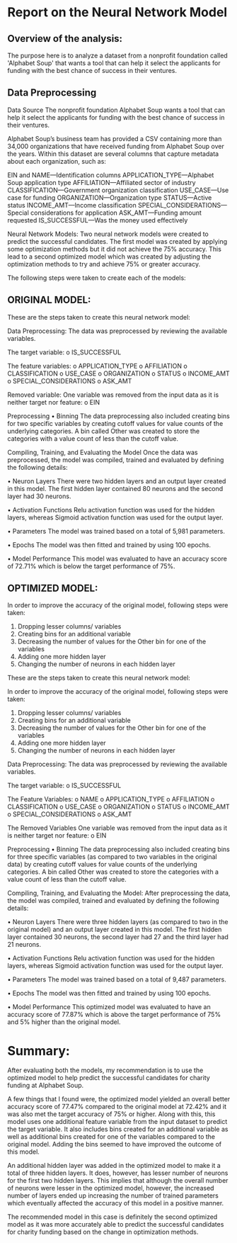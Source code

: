 # Report on the Neural Network Model

## Overview of the analysis: 
The purpose here is to analyze a dataset from a nonprofit foundation called 'Alphabet Soup' that wants a tool that can help it select the applicants for funding with the best chance of success in their ventures.

## Data Preprocessing
Data Source
The nonprofit foundation Alphabet Soup wants a tool that can help it select the applicants for funding with the best chance of success in their ventures. 

Alphabet Soup’s business team has provided a CSV containing more than 34,000 organizations that have received funding from Alphabet Soup over the years. Within this dataset are several columns that capture metadata about each organization, such as:

EIN and NAME—Identification columns
APPLICATION_TYPE—Alphabet Soup application type
AFFILIATION—Affiliated sector of industry
CLASSIFICATION—Government organization classification
USE_CASE—Use case for funding
ORGANIZATION—Organization type
STATUS—Active status
INCOME_AMT—Income classification
SPECIAL_CONSIDERATIONS—Special considerations for application
ASK_AMT—Funding amount requested
IS_SUCCESSFUL—Was the money used effectively

Neural Network Models:
Two neural network models were created to predict the successful candidates. The first model was created by applying some optimization methods but it did not achieve the 75% accuracy. This lead to a second optimized model which was created by adjusting the optimization methods to try and achieve 75% or greater accuracy.

The following steps were taken to create each of the models:

## ORIGINAL MODEL:
These are the steps taken to create this neural network model:

Data Preprocessing:
The data was preprocessed by reviewing the available variables.

The target variable:
o IS_SUCCESSFUL

The feature variables:
o APPLICATION_TYPE
o AFFILIATION
o CLASSIFICATION
o USE_CASE
o ORGANIZATION
o STATUS
o INCOME_AMT
o SPECIAL_CONSIDERATIONS
o ASK_AMT

Removed variable:
One variable was removed from the input data as it is neither target nor feature:
o EIN

Preprocessing
• Binning
The data preprocessing also included creating bins for two specific variables by creating cutoff values for value counts of the underlying categories. A bin called Other was created to store the categories with a value count of less than the cutoff value.

Compiling, Training, and Evaluating the Model
Once the data was preprocessed, the model was compiled, trained and evaluated by defining the following details:

• Neuron Layers
There were two hidden layers and an output layer created in this model. The first hidden layer contained 80 neurons and the second layer had 30 neurons.

• Activation Functions
Relu activation function was used for the hidden layers, whereas Sigmoid activation function was used for the output layer.

• Parameters
The model was trained based on a total of 5,981 parameters.

• Epochs
The model was then fitted and trained by using 100 epochs.

• Model Performance
This model was evaluated to have an accuracy score of 72.71% which is below the target performance of 75%.

## OPTIMIZED MODEL:
In order to improve the accuracy of the original model, following steps were taken:

1.	Dropping lesser columns/ variables
2.	Creating bins for an additional variable
3.	Decreasing the number of values for the Other bin for one of the variables
4.	Adding one more hidden layer
5.	Changing the number of neurons in each hidden layer

These are the steps taken to create this neural network model:

In order to improve the accuracy of the original model, following steps were taken:

1.	Dropping lesser columns/ variables
2.	Creating bins for an additional variable
3.	Decreasing the number of values for the Other bin for one of the variables
4.	Adding one more hidden layer
5.	Changing the number of neurons in each hidden layer

Data Preprocessing:
The data was preprocessed by reviewing the available variables.

The target variable:
o IS_SUCCESSFUL

The Feature Variables:
o NAME
o APPLICATION_TYPE
o AFFILIATION
o CLASSIFICATION
o USE_CASE
o ORGANIZATION
o STATUS
o INCOME_AMT
o SPECIAL_CONSIDERATIONS
o ASK_AMT

The Removed Variables
One variable was removed from the input data as it is neither target nor feature:
o EIN

Preprocessing 
• Binning
The data preprocessing also included creating bins for three specific variables (as compared to two variables in the original data) by creating cutoff values for value counts of the underlying categories. A  bin called Other was created to store the categories with a value count of less than the cutoff value.

Compiling, Training, and Evaluating the Model:
After preprocessing the data, the model was compiled, trained and evaluated by defining the following details:

• Neuron Layers
There were three hidden layers (as compared to two in the original model) and an output layer created in this model. The first hidden layer contained 30 neurons, the second layer had 27 and the third layer had 21 neurons.

• Activation Functions
Relu activation function was used for the hidden layers, whereas Sigmoid activation function was used for the output layer.

• Parameters
The model was trained based on a total of 9,487 parameters.

• Epochs
The model was then fitted and trained by using 100 epochs.

• Model Performance
This optimized model was evaluated to have an accuracy score of 77.87% which is above the target performance of 75% and 5% higher than the original model.


# Summary:
After evaluating both the models, my recommendation is to use the optimized model to help predict the successful candidates for charity funding at Alphabet Soup. 

A few things that I found were, the optimized model yielded an overall better accuracy score of 77.47% compared to the original model at 72.42% and it was also met the target accuracy of 75% or higher. 
Along with this, this model uses one additional feature variable from the input dataset to predict the target variable. It also includes bins created for an additional variable as well as additional bins created for one of the variables compared to the original model. Adding the bins seemed to have improved the outcome of this model.

An additional hidden layer was added in the optimized model to make it a total of three hidden layers. It does, however, has lesser number of neurons for the first two hidden layers. This implies that although the overall number of neurons were lesser in the optimized model, however, the increased number of layers ended up increasing the number of trained parameters which eventually affected the accuracy of this model in a positive manner.

The recommended model in this case is definitely the second optimized model as it was more accurately able to predict the successful candidates for charity funding based on the change in optimization methods.
